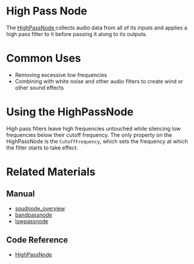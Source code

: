 # High Pass Node
The [ HighPassNode ](https://plasmaengine.github.io/PlasmaDocs/Plasma1/C++/code_reference/class_reference/highpassnode.md) collects audio data from all of its inputs and applies a high pass filter to it before passing it along to its outputs. 

# Common Uses

- Removing excessive low frequencies
- Combining with white noise and other audio filters to create wind or other sound effects

# Using the HighPassNode

High pass filters leave high frequencies untouched while silencing low frequencies below their cutoff frequency. The only property on the HighPassNode is the `CutoffFrequency`, which sets the frequency at which the filter starts to take effect.

# Related Materials
## Manual
- [soudnode_overview](https://plasmaengine.github.io/PlasmaDocs/Plasma1/Editor/audio/soundnode/soudnode_overview.md)
- [bandpassnode](https://plasmaengine.github.io/PlasmaDocs/Plasma1/Editor/audio/soundnode/bandpassnode.md)
- [lowpassnode](https://plasmaengine.github.io/PlasmaDocs/Plasma1/Editor/audio/soundnode/lowpassnode.md)

## Code Reference
- [ HighPassNode ](https://plasmaengine.github.io/PlasmaDocs/Plasma1/C++/code_reference/class_reference/highpassnode.md) 

 